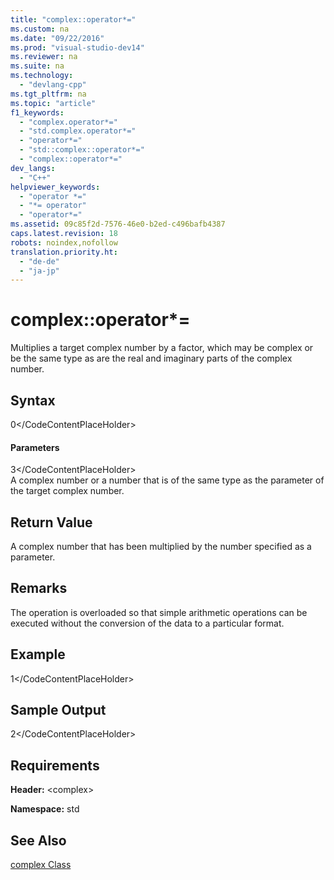```yaml
---
title: "complex::operator*="
ms.custom: na
ms.date: "09/22/2016"
ms.prod: "visual-studio-dev14"
ms.reviewer: na
ms.suite: na
ms.technology: 
  - "devlang-cpp"
ms.tgt_pltfrm: na
ms.topic: "article"
f1_keywords: 
  - "complex.operator*="
  - "std.complex.operator*="
  - "operator*="
  - "std::complex::operator*="
  - "complex::operator*="
dev_langs: 
  - "C++"
helpviewer_keywords: 
  - "operator *="
  - "*= operator"
  - "operator*="
ms.assetid: 09c85f2d-7576-46e0-b2ed-c496bafb4387
caps.latest.revision: 18
robots: noindex,nofollow
translation.priority.ht: 
  - "de-de"
  - "ja-jp"
---
```

# complex::operator*=
Multiplies a target complex number by a factor, which may be complex or be the same type as are the real and imaginary parts of the complex number.  
  
## Syntax  
  
<CodeContentPlaceHolder>0\</CodeContentPlaceHolder>  
#### Parameters  
 <CodeContentPlaceHolder>3\</CodeContentPlaceHolder>  
 A complex number or a number that is of the same type as the parameter of the target complex number.  
  
## Return Value  
 A complex number that has been multiplied by the number specified as a parameter.  
  
## Remarks  
 The operation is overloaded so that simple arithmetic operations can be executed without the conversion of the data to a particular format.  
  
## Example  
  
<CodeContentPlaceHolder>1\</CodeContentPlaceHolder>  
## Sample Output  
  
<CodeContentPlaceHolder>2\</CodeContentPlaceHolder>  
## Requirements  
 **Header:** \<complex>  
  
 **Namespace:** std  
  
## See Also  
 [complex Class](../vs140/complex-class.md)
